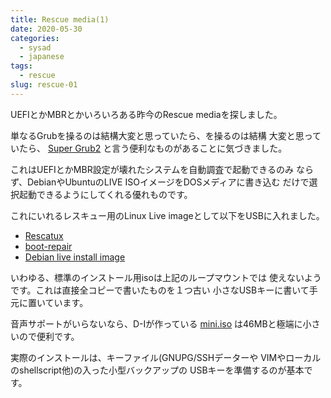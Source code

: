```yaml
---
title: Rescue media(1)
date: 2020-05-30
categories:
  - sysad
  - japanese
tags:
  - rescue
slug: rescue-01
---
```


UEFIとかMBRとかいろいろある昨今のRescue mediaを探しました。

単なるGrubを操るのは結構大変と思っていたら、を操るのは結構
大変と思っていたら、
[Super Grub2](https://www.supergrubdisk.org/super-grub2-disk/)
と言う便利なものがあることに気づきました。

これはUEFIとかMBR設定が壊れたシステムを自動調査で起動できるのみ
ならず、DebianやUbuntuのLIVE ISOイメージをDOSメディアに書き込む
だけで選択起動できるようにしてくれる優れものです。

これにいれるレスキュー用のLinux Live imageとして以下をUSBに入れました。

* [Rescatux](https://www.supergrubdisk.org/rescatux/)
* [boot-repair](https://sourceforge.net/projects/boot-repair/)
* [Debian live install image](https://www.debian.org/CD/live/)

いわゆる、標準のインストール用isoは上記のループマウントでは
使えないようです。これは直接全コピーで書いたものを１つ古い
小さなUSBキーに書いて手元に置いています。

音声サポートがいらないなら、D-Iが作っている
[mini.iso](https://d-i.debian.org/daily-images/amd64/daily/netboot/)
は46MBと極端に小さいので便利です。

実際のインストールは、キーファイル(GNUPG/SSHデーターや
VIMやローカルのshellscript他)の入った小型バックアップの
USBキーを準備するのが基本です。

<!-- vim: sw=2 sts=2 et se ai tw=79: -->
